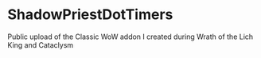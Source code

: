 # ShadowPriestDotTimers
Public upload of the Classic WoW addon I created during Wrath of the Lich King and Cataclysm
